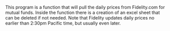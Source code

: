 This program is a function that will pull the daily prices from Fidelity.com for mutual funds. Inside the function there is a creation of an excel sheet that can be deleted if not needed. Note that Fidelity updates daily prices no earlier than 2:30pm Pacific time, but usually even later. 
